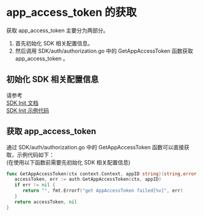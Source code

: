 # app_access_token 的获取  
获取 app_access_token 主要分为两部分。
1. 首先初始化 SDK 相关配置信息。  
2. 然后调用 SDK/auth/authorization.go 中的 GetAppAccessToken 函数获取 app_access_token 。  
  
## 初始化 SDK 相关配置信息  
请参考   
[SDK Init 文档](../../README.zh-cn.md)     
[SDK Init 示例代码](../../demo/sdk_init/sdk_init.go)  

## 获取 app_access_token  
通过 SDK/auth/authorization.go 中的 GetAppAccessToken 函数可以直接获取，示例代码如下：     
(在使用以下函数前需要先初始化 SDK 相关配置信息)  
```go
func GetAppAccessToken(ctx context.Context, appID string)(string,error){
   accessToken, err := auth.GetAppAccessToken(ctx, appID)
   if err != nil {
      return "", fmt.Errorf("get AppAccessToken failed[%v]", err)
   }
   return accessToken, nil
}
```
